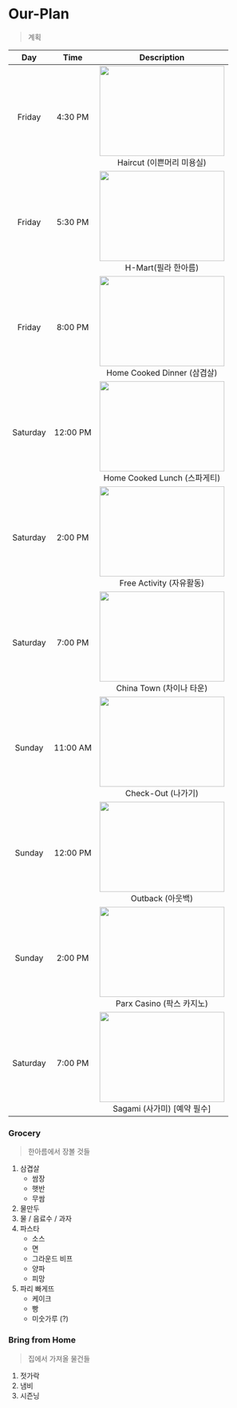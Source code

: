 # Our-Plan

>계획

|Day|Time|Description|
|:--:|:--:|:--:|
|Friday|4:30 PM|<img src="https://user-images.githubusercontent.com/84765246/173471748-b6544bf0-2fc9-4148-a2f1-843d5e8cf81f.png" width="250" height="180"><br>Haircut (이쁜머리 미용실)|
|Friday|5:30 PM|<img src="https://user-images.githubusercontent.com/84765246/173471016-093f17ab-e52f-4575-99a6-21c4bd299f1b.jpg" width="250" height="180"><br>H-Mart(필라 한아름)|
|Friday|8:00 PM|<img src="https://user-images.githubusercontent.com/84765246/173469376-d130276f-b57f-40c7-82ae-33cbfd18b36d.jpg" width="250" height="180"><br>Home Cooked Dinner (삼겹살)|
|Saturday|12:00 PM|<img src="https://user-images.githubusercontent.com/84765246/173469665-c76cd572-c117-4748-8520-ffbe22b2e282.jpg" width="250" height="180"><br>Home Cooked Lunch (스파게티)|
|Saturday|2:00 PM|<img src="https://user-images.githubusercontent.com/84765246/173472421-a7f45c98-d935-48f8-82d2-4e993cb83d1e.png" width="250" height="180"><br>Free Activity (자유활동)|
|Saturday|7:00 PM|<img src="https://user-images.githubusercontent.com/84765246/173474407-1a1c029e-3089-4c5b-b6f3-00c3aa454b62.png" width="250" height="180"><br>China Town (차이나 타운)|
|Sunday|11:00 AM|<img src="https://user-images.githubusercontent.com/84765246/173473668-d61f9acd-3600-4b91-b6a4-a8b02dad6fba.png" width="250" height="180"><br>Check-Out (나가기)|
|Sunday|12:00 PM|<img src="https://user-images.githubusercontent.com/84765246/173473775-d1c73ef9-53e9-44fd-a592-a9eededc8eee.png" width="250" height="180"><br>Outback (아웃백)|
|Sunday|2:00 PM|<img src="https://user-images.githubusercontent.com/84765246/173473884-f1a9aeff-677f-456d-95ab-6ce63bb3ca7d.png" width="250" height="180"><br>Parx Casino (팍스 카지노)|
|Saturday|7:00 PM|<img src="https://user-images.githubusercontent.com/84765246/173470307-aa33ba93-a824-4afc-937d-49f890a6b9ea.png" width="250" height="180"><br>Sagami (사가미) [예약 필수]|
### Grocery

>한아름에서 장볼 것들 

1. 삼겹살
    - 쌈장
    - 햇반
    - 무쌈
2. 물만두
3. 물 / 음료수 / 과자
4. 파스타
    - 소스
    - 면
    - 그라운드 비프
    - 양파
    - 피망
5. 파리 빠게뜨
    - 케이크
    - 빵
    - 미숫가루 (?)
### Bring from Home

>집에서 가져올 물건들

1. 젓가락
2. 냄비
3. 시즌닝
